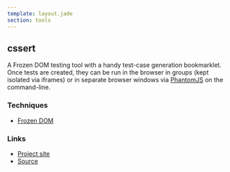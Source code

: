 ```yaml
---
template: layout.jade
section: tools
---
```


## cssert

A Frozen DOM testing tool with a handy test-case generation bookmarklet. Once tests are created, they can be run in the browser in groups (kept isolated via iframes) or in separate browser windows via [PhantomJS](http://phantomjs.org/) on the command-line.

### Techniques

  * [Frozen DOM](/techniques/frozen-dom.html)

### Links

  * [Project site](http://thingsinjars.com/post/438/cssert--like-assert-but-with-css-at-the-front/)
  * [Source](https://github.com/thingsinjars/cssert)